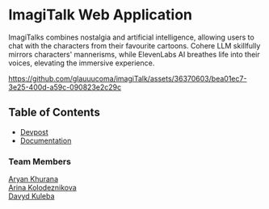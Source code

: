 # ImagiTalk Web Application

ImagiTalks combines nostalgia and artificial intelligence, allowing users to chat with the characters from their favourite cartoons. Cohere LLM skillfully mirrors characters' mannerisms, while ElevenLabs AI breathes life into their voices, elevating the immersive experience.



https://github.com/glauuucoma/imagiTalk/assets/36370603/bea01ec7-3e25-400d-a59c-090823e2c29c



## Table of Contents

- [Devpost](https://devpost.com/software/imagitalk)
- [Documentation](https://github.com/AryanK1511/imagiTalk/tree/main/docs)

### Team Members

[Aryan Khurana](https://github.com/AryanK1511) <br />
[Arina Kolodeznikova](https://github.com/arilloid) <br />
[Davyd Kuleba](https://github.com/glauuucoma) <br />
